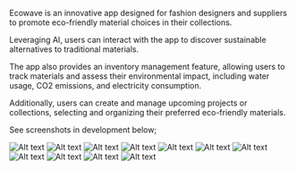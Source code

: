 Ecowave is an innovative app designed for fashion designers and suppliers to promote eco-friendly material choices in their collections.

Leveraging AI, users can interact with the app to discover sustainable alternatives to traditional materials.

The app also provides an inventory management feature, allowing users to track materials and assess their environmental impact, including water usage, CO2 emissions, and electricity consumption.

Additionally, users can create and manage upcoming projects or collections, selecting and organizing their preferred eco-friendly materials.

See screenshots in development below;

![Alt text](app/assets/images/1.jpg)
![Alt text](app/assets/images/2.jpg)
![Alt text](app/assets/images/3.jpg)
![Alt text](app/assets/images/4.jpg)
![Alt text](app/assets/images/5.jpg)
![Alt text](app/assets/images/6.jpg)
![Alt text](app/assets/images/7.jpg)
![Alt text](app/assets/images/8.jpg)
![Alt text](app/assets/images/9.jpg)
![Alt text](app/assets/images/10.jpg)
![Alt text](app/assets/images/11.jpg)
